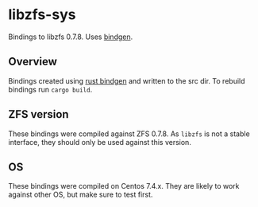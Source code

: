 # libzfs-sys

Bindings to libzfs 0.7.8. Uses [bindgen](https://github.com/rust-lang-nursery/rust-bindgen).

## Overview

Bindings created using [rust bindgen](https://github.com/rust-lang-nursery/rust-bindgen) and written
to the src dir. To rebuild bindings run `cargo build`.

## ZFS version

These bindings were compiled against ZFS 0.7.8. As `libzfs` is not a stable interface,
they should only be used against this version.

## OS

These bindings were compiled on Centos 7.4.x. They are likely to work against other
OS, but make sure to test first.
